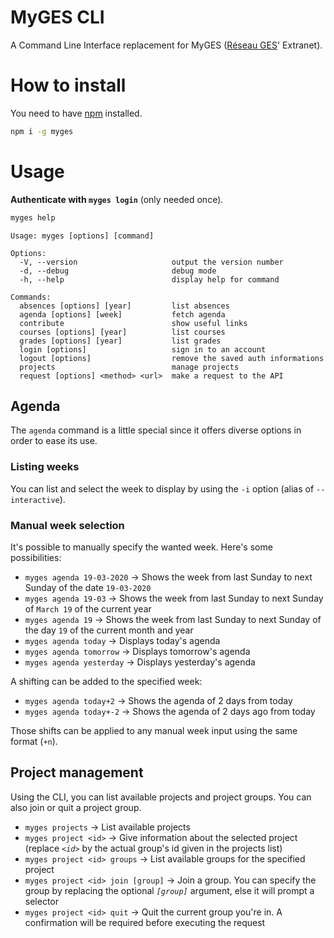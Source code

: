 # MyGES CLI
A Command Line Interface replacement for MyGES ([Réseau GES](http://www.reseau-ges.fr/)' Extranet).

# How to install
You need to have [npm](https://www.npmjs.com/get-npm) installed.
```bash
npm i -g myges
```

# Usage
**Authenticate with `myges login`** (only needed once).
```bash
myges help
```
```
Usage: myges [options] [command]

Options:
  -V, --version                     output the version number
  -d, --debug                       debug mode
  -h, --help                        display help for command

Commands:
  absences [options] [year]         list absences
  agenda [options] [week]           fetch agenda
  contribute                        show useful links
  courses [options] [year]          list courses
  grades [options] [year]           list grades
  login [options]                   sign in to an account
  logout [options]                  remove the saved auth informations
  projects                          manage projects
  request [options] <method> <url>  make a request to the API
```

## Agenda
The `agenda` command is a little special since it offers diverse options in order to ease its use.

### Listing weeks
You can list and select the week to display by using the `-i` option (alias of `--interactive`).

### Manual week selection
It's possible to manually specify the wanted week. Here's some possibilities:
- `myges agenda 19-03-2020` -> Shows the week from last Sunday to next Sunday of the date `19-03-2020`
- `myges agenda 19-03` -> Shows the week from last Sunday to next Sunday of `March 19` of the current year
- `myges agenda 19` -> Shows the week from last Sunday to next Sunday of the day `19` of the current month and year
- `myges agenda today` -> Displays today's agenda
- `myges agenda tomorrow` -> Displays tomorrow's agenda
- `myges agenda yesterday` -> Displays yesterday's agenda

A shifting can be added to the specified week:
- `myges agenda today+2` -> Shows the agenda of 2 days from today
- `myges agenda today+-2` -> Shows the agenda of 2 days ago from today

Those shifts can be applied to any manual week input using the same format (`+n`).

## Project management
Using the CLI, you can list available projects and project groups.
You can also join or quit a project group.

- `myges projects` -> List available projects
- `myges project <id>` -> Give information about the selected project (replace *`<id>`* by the actual group's id given in the projects list)
- `myges project <id> groups` -> List available groups for the specified project
- `myges project <id> join [group]` -> Join a group. You can specify the group by replacing the optional *`[group]`* argument, else it will prompt a selector
- `myges project <id> quit` -> Quit the current group you're in. A confirmation will be required before executing the request
